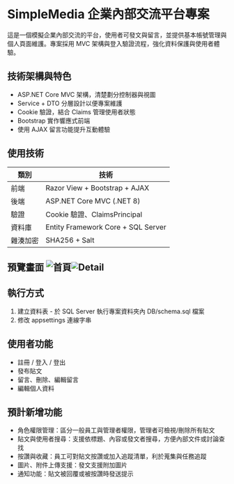 # SimpleMedia 企業內部交流平台專案

這是一個模擬企業內部交流的平台，使用者可發文與留言，並提供基本帳號管理與個人頁面維護。專案採用 MVC 架構與登入驗證流程，強化資料保護與使用者體驗。

## 技術架構與特色
- ASP.NET Core MVC 架構，清楚劃分控制器與視圖
- Service + DTO 分層設計以便專案維護
- Cookie 驗證，結合 Claims 管理使用者狀態
- Bootstrap 實作響應式前端
- 使用 AJAX 留言功能提升互動體驗

## 使用技術

| 類別 | 技術 |
|------|------|
| 前端 | Razor View + Bootstrap + AJAX |
| 後端 | ASP.NET Core MVC (.NET 8) |
| 驗證 | Cookie 驗證、ClaimsPrincipal |
| 資料庫 | Entity Framework Core + SQL Server |
| 雜湊加密 | SHA256 + Salt |

## 預覽畫面 ![首頁](https://github.com/user-attachments/assets/50c5fd6f-760d-4f57-8ce6-50cbf498e5a7)![Detail](https://github.com/user-attachments/assets/994fbaf1-ca9c-4e0c-ba4c-497c84146455)



## 執行方式
1. 建立資料表 - 於 SQL Server 執行專案資料夾內 DB/schema.sql 檔案
2. 修改 appsettings 連線字串

## 使用者功能
- 註冊 / 登入 / 登出
- 發布貼文
- 留言、刪除、編輯留言
- 編輯個人資料

## 預計新增功能
- 角色權限管理：區分一般員工與管理者權限，管理者可檢視/刪除所有貼文
- 貼文與使用者搜尋：支援依標題、內容或發文者搜尋，方便內部文件或討論查找
- 按讚與收藏：員工可對貼文按讚或加入追蹤清單，利於蒐集與任務追蹤
- 圖片、附件上傳支援：發文支援附加圖片
- 通知功能：貼文被回覆或被按讚時發送提示
